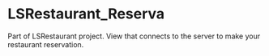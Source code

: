 # LSRestaurant_Reserva
Part of LSRestaurant project. View that connects to the server to make your restaurant reservation.
